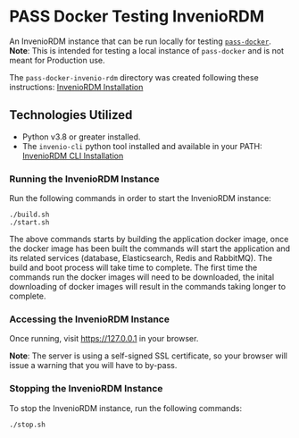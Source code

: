 # PASS Docker Testing InvenioRDM

An InvenioRDM instance that can be run locally for testing [`pass-docker`](./README.md). **Note**: This is intended for testing a local instance of `pass-docker` and is not meant for Production use.

The `pass-docker-invenio-rdm` directory was created following these instructions: [InvenioRDM Installation](https://inveniordm.docs.cern.ch/install/)


## Technologies Utilized
* Python v3.8 or greater installed.
* The `invenio-cli` python tool installed and available in your PATH: [InvenioRDM CLI Installation](https://inveniordm.docs.cern.ch/install/cli/) 


### Running the InvenioRDM Instance 

Run the following commands in order to start the InvenioRDM instance:

```console
./build.sh
./start.sh
```

The above commands starts by building the application docker image, once the docker image has been built the commands will start the application and its related services (database, Elasticsearch, Redis and RabbitMQ). The build and boot process will take time to complete. The first time the commands run the docker images will need to be downloaded, the inital downloading of docker images will result in the commands taking longer to complete.


### Accessing the InvenioRDM Instance 

Once running, visit https://127.0.0.1 in your browser.

**Note**: The server is using a self-signed SSL certificate, so your browser
will issue a warning that you will have to by-pass.


### Stopping the InvenioRDM Instance

To stop the InvenioRDM instance, run the following commands:

```console
./stop.sh
```
